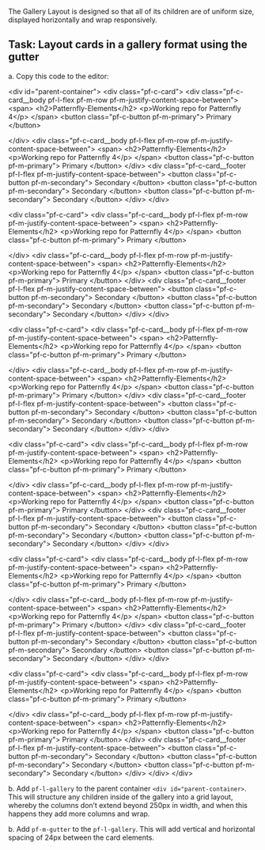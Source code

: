 The Gallery Layout is designed so that all of its children are of uniform size, displayed horizontally and wrap responsively.

## Task: Layout cards in a gallery format using the gutter

a. Copy this code to the editor:

&lt;div id=&quot;parent-container&quot;&gt;
&lt;div class=&quot;pf-c-card&quot;&gt; 
  &lt;div class=&quot;pf-c-card__body pf-l-flex pf-m-row pf-m-justify-content-space-between&quot;&gt;
    &lt;span&gt;
      &lt;h2&gt;Patternfly-Elements&lt;/h2&gt;
      &lt;p&gt;Working repo for Patternfly 4&lt;/p&gt;
    &lt;/span&gt;
    &lt;button class=&quot;pf-c-button pf-m-primary&quot;&gt;
      Primary
    &lt;/button&gt;

  &lt;/div&gt;
  &lt;div class=&quot;pf-c-card__body pf-l-flex pf-m-row pf-m-justify-content-space-between&quot;&gt;
    &lt;span&gt;
      &lt;h2&gt;Patternfly-Elements&lt;/h2&gt;
      &lt;p&gt;Working repo for Patternfly 4&lt;/p&gt;
    &lt;/span&gt;
    &lt;button class=&quot;pf-c-button pf-m-primary&quot;&gt;
      Primary
    &lt;/button&gt;
  &lt;/div&gt;
  &lt;div class=&quot;pf-c-card__footer pf-l-flex pf-m-justify-content-space-between&quot;&gt;
    &lt;button class=&quot;pf-c-button pf-m-secondary&quot;&gt;
      Secondary
    &lt;/button&gt;
        &lt;button class=&quot;pf-c-button pf-m-secondary&quot;&gt;
      Secondary
    &lt;/button&gt;
   &lt;button class=&quot;pf-c-button pf-m-secondary&quot;&gt;
      Secondary
    &lt;/button&gt;
  &lt;/div&gt;
  &lt;/div&gt;
  
  &lt;div class=&quot;pf-c-card&quot;&gt; 
  &lt;div class=&quot;pf-c-card__body pf-l-flex pf-m-row pf-m-justify-content-space-between&quot;&gt;
    &lt;span&gt;
      &lt;h2&gt;Patternfly-Elements&lt;/h2&gt;
      &lt;p&gt;Working repo for Patternfly 4&lt;/p&gt;
    &lt;/span&gt;
    &lt;button class=&quot;pf-c-button pf-m-primary&quot;&gt;
      Primary
    &lt;/button&gt;

  &lt;/div&gt;
  &lt;div class=&quot;pf-c-card__body pf-l-flex pf-m-row pf-m-justify-content-space-between&quot;&gt;
    &lt;span&gt;
      &lt;h2&gt;Patternfly-Elements&lt;/h2&gt;
      &lt;p&gt;Working repo for Patternfly 4&lt;/p&gt;
    &lt;/span&gt;
    &lt;button class=&quot;pf-c-button pf-m-primary&quot;&gt;
      Primary
    &lt;/button&gt;
  &lt;/div&gt;
  &lt;div class=&quot;pf-c-card__footer pf-l-flex pf-m-justify-content-space-between&quot;&gt;
    &lt;button class=&quot;pf-c-button pf-m-secondary&quot;&gt;
      Secondary
    &lt;/button&gt;
        &lt;button class=&quot;pf-c-button pf-m-secondary&quot;&gt;
      Secondary
    &lt;/button&gt;
   &lt;button class=&quot;pf-c-button pf-m-secondary&quot;&gt;
      Secondary
    &lt;/button&gt;
  &lt;/div&gt;
  &lt;/div&gt;
  
  &lt;div class=&quot;pf-c-card&quot;&gt; 
  &lt;div class=&quot;pf-c-card__body pf-l-flex pf-m-row pf-m-justify-content-space-between&quot;&gt;
    &lt;span&gt;
      &lt;h2&gt;Patternfly-Elements&lt;/h2&gt;
      &lt;p&gt;Working repo for Patternfly 4&lt;/p&gt;
    &lt;/span&gt;
    &lt;button class=&quot;pf-c-button pf-m-primary&quot;&gt;
      Primary
    &lt;/button&gt;

  &lt;/div&gt;
  &lt;div class=&quot;pf-c-card__body pf-l-flex pf-m-row pf-m-justify-content-space-between&quot;&gt;
    &lt;span&gt;
      &lt;h2&gt;Patternfly-Elements&lt;/h2&gt;
      &lt;p&gt;Working repo for Patternfly 4&lt;/p&gt;
    &lt;/span&gt;
    &lt;button class=&quot;pf-c-button pf-m-primary&quot;&gt;
      Primary
    &lt;/button&gt;
  &lt;/div&gt;
  &lt;div class=&quot;pf-c-card__footer pf-l-flex pf-m-justify-content-space-between&quot;&gt;
    &lt;button class=&quot;pf-c-button pf-m-secondary&quot;&gt;
      Secondary
    &lt;/button&gt;
        &lt;button class=&quot;pf-c-button pf-m-secondary&quot;&gt;
      Secondary
    &lt;/button&gt;
   &lt;button class=&quot;pf-c-button pf-m-secondary&quot;&gt;
      Secondary
    &lt;/button&gt;
  &lt;/div&gt;
  &lt;/div&gt;
  
  &lt;div class=&quot;pf-c-card&quot;&gt; 
  &lt;div class=&quot;pf-c-card__body pf-l-flex pf-m-row pf-m-justify-content-space-between&quot;&gt;
    &lt;span&gt;
      &lt;h2&gt;Patternfly-Elements&lt;/h2&gt;
      &lt;p&gt;Working repo for Patternfly 4&lt;/p&gt;
    &lt;/span&gt;
    &lt;button class=&quot;pf-c-button pf-m-primary&quot;&gt;
      Primary
    &lt;/button&gt;

  &lt;/div&gt;
  &lt;div class=&quot;pf-c-card__body pf-l-flex pf-m-row pf-m-justify-content-space-between&quot;&gt;
    &lt;span&gt;
      &lt;h2&gt;Patternfly-Elements&lt;/h2&gt;
      &lt;p&gt;Working repo for Patternfly 4&lt;/p&gt;
    &lt;/span&gt;
    &lt;button class=&quot;pf-c-button pf-m-primary&quot;&gt;
      Primary
    &lt;/button&gt;
  &lt;/div&gt;
  &lt;div class=&quot;pf-c-card__footer pf-l-flex pf-m-justify-content-space-between&quot;&gt;
    &lt;button class=&quot;pf-c-button pf-m-secondary&quot;&gt;
      Secondary
    &lt;/button&gt;
        &lt;button class=&quot;pf-c-button pf-m-secondary&quot;&gt;
      Secondary
    &lt;/button&gt;
   &lt;button class=&quot;pf-c-button pf-m-secondary&quot;&gt;
      Secondary
    &lt;/button&gt;
  &lt;/div&gt;
  &lt;/div&gt;
  
  &lt;div class=&quot;pf-c-card&quot;&gt; 
  &lt;div class=&quot;pf-c-card__body pf-l-flex pf-m-row pf-m-justify-content-space-between&quot;&gt;
    &lt;span&gt;
      &lt;h2&gt;Patternfly-Elements&lt;/h2&gt;
      &lt;p&gt;Working repo for Patternfly 4&lt;/p&gt;
    &lt;/span&gt;
    &lt;button class=&quot;pf-c-button pf-m-primary&quot;&gt;
      Primary
    &lt;/button&gt;

  &lt;/div&gt;
  &lt;div class=&quot;pf-c-card__body pf-l-flex pf-m-row pf-m-justify-content-space-between&quot;&gt;
    &lt;span&gt;
      &lt;h2&gt;Patternfly-Elements&lt;/h2&gt;
      &lt;p&gt;Working repo for Patternfly 4&lt;/p&gt;
    &lt;/span&gt;
    &lt;button class=&quot;pf-c-button pf-m-primary&quot;&gt;
      Primary
    &lt;/button&gt;
  &lt;/div&gt;
  &lt;div class=&quot;pf-c-card__footer pf-l-flex pf-m-justify-content-space-between&quot;&gt;
    &lt;button class=&quot;pf-c-button pf-m-secondary&quot;&gt;
      Secondary
    &lt;/button&gt;
        &lt;button class=&quot;pf-c-button pf-m-secondary&quot;&gt;
      Secondary
    &lt;/button&gt;
   &lt;button class=&quot;pf-c-button pf-m-secondary&quot;&gt;
      Secondary
    &lt;/button&gt;
  &lt;/div&gt;
  &lt;/div&gt;
  
  &lt;div class=&quot;pf-c-card&quot;&gt; 
  &lt;div class=&quot;pf-c-card__body pf-l-flex pf-m-row pf-m-justify-content-space-between&quot;&gt;
    &lt;span&gt;
      &lt;h2&gt;Patternfly-Elements&lt;/h2&gt;
      &lt;p&gt;Working repo for Patternfly 4&lt;/p&gt;
    &lt;/span&gt;
    &lt;button class=&quot;pf-c-button pf-m-primary&quot;&gt;
      Primary
    &lt;/button&gt;

  &lt;/div&gt;
  &lt;div class=&quot;pf-c-card__body pf-l-flex pf-m-row pf-m-justify-content-space-between&quot;&gt;
    &lt;span&gt;
      &lt;h2&gt;Patternfly-Elements&lt;/h2&gt;
      &lt;p&gt;Working repo for Patternfly 4&lt;/p&gt;
    &lt;/span&gt;
    &lt;button class=&quot;pf-c-button pf-m-primary&quot;&gt;
      Primary
    &lt;/button&gt;
  &lt;/div&gt;
  &lt;div class=&quot;pf-c-card__footer pf-l-flex pf-m-justify-content-space-between&quot;&gt;
    &lt;button class=&quot;pf-c-button pf-m-secondary&quot;&gt;
      Secondary
    &lt;/button&gt;
        &lt;button class=&quot;pf-c-button pf-m-secondary&quot;&gt;
      Secondary
    &lt;/button&gt;
   &lt;button class=&quot;pf-c-button pf-m-secondary&quot;&gt;
      Secondary
    &lt;/button&gt;
  &lt;/div&gt;
  &lt;/div&gt;
&lt;/div&gt;

b. Add `pf-l-gallery` to the parent container `<div id="parent-container>`. This will structure any children inside of the gallery into a grid layout, whereby the columns don’t extend beyond 250px in width, and when this happens they add more columns and wrap.

b. Add `pf-m-gutter` to the `pf-l-gallery`. This will add vertical and horizontal spacing of 24px between the card elements.
